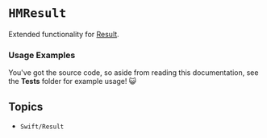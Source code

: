 # ``HMResult``

Extended functionality for [Result](https://developer.apple.com/documentation/swift/result).

### Usage Examples

You've got the source code, so aside from reading this documentation, see the **Tests** folder for example usage! 😺

## Topics

- ``Swift/Result``
